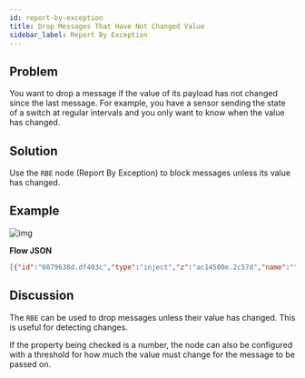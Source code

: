 ```yaml
---
id: report-by-exception
title: Drop Messages That Have Not Changed Value
sidebar_label: Report By Exception
---
```


## Problem

You want to drop a message if the value of its payload has not changed since the
last message. For example, you have a sensor sending the state of a switch at
regular intervals and you only want to know when the value has changed.

## Solution

Use the <code class="node">RBE</code> node (Report By Exception) to block messages
unless its value has changed.

## Example

![img](https://igniteresources.blob.core.windows.net/public/docs/static/assets/docs/flow-control/report-by-exception.png)

<b>Flow JSON</b>

~~~json
[{"id":"6079638d.df403c","type":"inject","z":"ac14500e.2c57d","name":"","topic":"","payload":"0","payloadType":"num","repeat":"","crontab":"","once":false,"onceDelay":0.1,"x":90,"y":1500,"wires":[["87129503.c7b358"]]},{"id":"87129503.c7b358","type":"rbe","z":"ac14500e.2c57d","name":"report-by-exception","func":"deadband","gap":"","start":"","inout":"out","property":"payload","x":300,"y":1520,"wires":[["5e2ffc27.c61dd4"]]},{"id":"5e2ffc27.c61dd4","type":"debug","z":"ac14500e.2c57d","name":"","active":true,"tosidebar":true,"console":false,"tostatus":false,"complete":"payload","targetType":"msg","x":510,"y":1520,"wires":[]},{"id":"2dc49f96.3070c","type":"inject","z":"ac14500e.2c57d","name":"","topic":"","payload":"1","payloadType":"num","repeat":"","crontab":"","once":false,"onceDelay":0.1,"x":90,"y":1540,"wires":[["87129503.c7b358"]]}]
~~~

## Discussion

The <code class="node">RBE</code> can be used to drop messages unless their value
has changed. This is useful for detecting changes.

If the property being checked is a number, the node can also be configured with
a threshold for how much the value must change for the message to be passed on.

